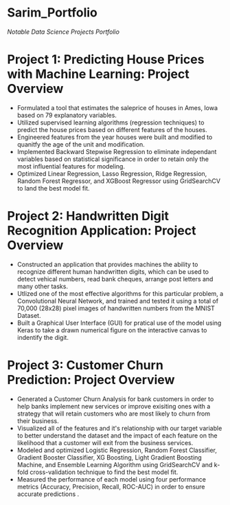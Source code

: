 # Sarim_Portfolio
*Notable Data Science Projects Portfolio*

# Project 1: Predicting House Prices with Machine Learning: Project Overview
- Formulated a tool that estimates the saleprice of houses in Ames, Iowa based on 79 explanatory variables.
- Utilized supervised learning algorithms (regression techniques) to predict the house prices based on different features of the houses. 
- Engineered features from the year houses were built and modified to quanitfy the age of the unit and modification.
- Implemented Backward Stepwise Regression to eliminate independant variables based on statistical significance in order to retain only the most influential features for modeling. 
- Optimized Linear Regression, Lasso Regression, Ridge Regression, Random Forest Regressor, and XGBoost Regressor using GridSearchCV to land the best model fit.

# Project 2: Handwritten Digit Recognition Application: Project Overview
- Constructed an application that provides machines the ability to recognize different human handwritten digits, which can be used to detect vehical numbers, read bank cheques, arrange post letters and many other tasks.
- Utlized one of the most effective algorithms for this particular problem, a Convolutional Neural Network, and trained and tested it using a total of 70,000 (28x28) pixel images of handwritten numbers from the MNIST Dataset.
- Built a Graphical User Interface (GUI) for pratical use of the model using Keras to take a drawn numerical figure on the interactive canvas to indentify the digit. 

# Project 3: Customer Churn Prediction: Project Overview
- Generated a Customer Churn Analysis for bank customers in order to help banks implement new services or improve exisiting ones with a strategy that will retain customers who are most likely to churn from their business. 
- Visualized all of the features and it's relationship with our target variable to better understand the dataset and the impact of each feature on the likelihood that a customer will exit from the business services. 
- Modeled and optimized Logistic Regression, Random Forest Classifier, Gradient Booster Classifier, XG Boosting, Light Gradient Boosting Machine, and Ensemble Learning Algorithm using GridSearchCV and k-fold cross-validation technique to find the best model fit. 
- Measured the performance of each model using four performance metrics (Accuracy, Precision, Recall, ROC-AUC) in order to ensure accurate predictions .  
